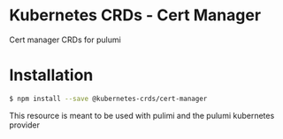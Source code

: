 # Kubernetes CRDs - Cert Manager
Cert manager CRDs for pulumi

# Installation
```sh
$ npm install --save @kubernetes-crds/cert-manager
```

This resource is meant to be used with pulimi and the
pulumi kubernetes provider
